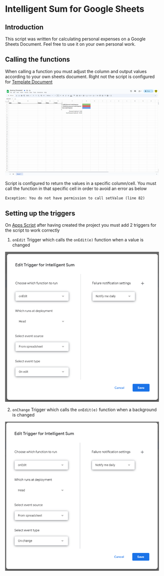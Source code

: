 # Intelligent Sum for Google Sheets

## Introduction

This script was written for calculating personal expenses on a Google Sheets Document. Feel free to use it on your own personal work.

## Calling the functions

When calling a function you must adjust the column and output values according to your own sheets document. Right not the script is configured for [Template Document](https://docs.google.com/spreadsheets/d/1pKk1RBE4a3gc1OTYceQn03y2ZDjADVl9eOfXdve_Vtk/edit?usp=sharing)

![Template Document Screenshot](./img/templateImage.png)

Script is configured to return the values in a specific column/cell. You must call the function in that specific cell in order to avoid an error as below
```
Exception: You do not have permission to call setValue (line 82)
```

## Setting up the triggers

On [Apps Script](https://script.google.com/home) after having created the project you must add 2 triggers for the script to work correctly

1. `onEdit` Trigger which calls the `onEdit(e)` function when a value is changed

![OnEdit Trigger Parameters](./img/onEdit.png)

2. `onChange` Trigger which calls the `onEdit(e)` function when a background is changed

![OnChange Trigger Parameters](./img/onChange.png)
